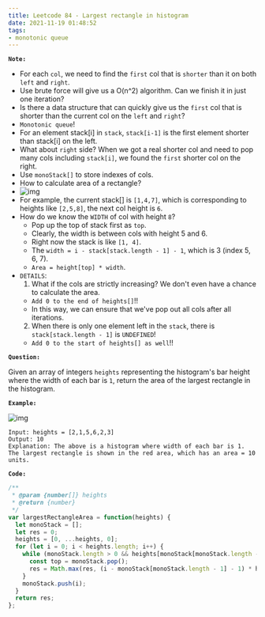 ```yaml
---
title: Leetcode 84 - Largest rectangle in histogram
date: 2021-11-19 01:48:52
tags:
- monotonic queue
---
```

**`Note:`**
- For each `col`, we need to find the `first` col that is `shorter` than it on both `left` and `right`.
- Use brute force will give us a O(n^2) algorithm. Can we finish it in just one iteration?
- Is there a data structure that can quickly give us the `first` col that is shorter than the current col on the `left` and `right`?
- `Monotonic queue`!
- For an element stack[i] in `stack`, `stack[i-1]` is the first element shorter than stack[i] on the left.
- What about `right` side? When we got a real shorter col and need to pop many cols including `stack[i]`, we found the `first` shorter col on the right.
- Use `monoStack[]` to store indexes of cols.
- How to calculate area of a rectangle? 
- ![img](https://i.imgur.com/F06LfeN.png)
- For example, the current stack[] is `[1,4,7]`, which is corresponding to heights like `[2,5,8]`, the next col height is `6`.
- How do we know the `WIDTH` of col with height `8`?
  - Pop up the top of stack first as `top`.
  - Clearly, the width is between cols with height 5 and 6.
  - Right now the stack is like `[1, 4]`.
  - The `width = i - stack[stack.length - 1] - 1`, which is 3 (index 5, 6, 7).
  - `Area = height[top] * width`. 
- `DETAILS`:
  1. What if the cols are strictly increasing? We don't even have a chance to calculate the area.
    - `Add 0 to the end of heights[]`!!
    - In this way, we can ensure that we've pop out all cols after all iterations.
  2. When there is only one element left in the `stack`, there is `stack[stack.length - 1]` is `UNDEFINED`!
    - `Add 0 to the start of heights[] as well`!!

**`Question:`**

Given an array of integers `heights` representing the histogram's bar height where the width of each bar is `1`, return the area of the largest rectangle in the histogram.

**`Example:`**

![img](https://assets.leetcode.com/uploads/2021/01/04/histogram.jpg)
```
Input: heights = [2,1,5,6,2,3]
Output: 10
Explanation: The above is a histogram where width of each bar is 1.
The largest rectangle is shown in the red area, which has an area = 10 units.
```

**`Code:`**
```javascript
/**
 * @param {number[]} heights
 * @return {number}
 */
var largestRectangleArea = function(heights) {
  let monoStack = [];
  let res = 0;
  heights = [0, ...heights, 0];
  for (let i = 0; i < heights.length; i++) {
    while (monoStack.length > 0 && heights[monoStack[monoStack.length - 1]] > heights[i]) {
      const top = monoStack.pop();
      res = Math.max(res, (i - monoStack[monoStack.length - 1] - 1) * heights[top]);
    }
    monoStack.push(i);
  }
  return res;
};
```